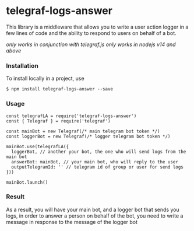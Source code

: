 # telegraf-logs-answer

This library is a middleware that allows you to write a user action logger in a few lines of code and the ability to respond to users on behalf of a bot.

_only works in conjunction with telegraf.js_
_only works in nodejs v14 and above_

### Installation
To install locally in a project, use
```
$ npm install telegraf-logs-answer --save
```
### Usage

```
const telegrafLA = require('telegraf-logs-answer')
const { Telegraf } = require('telegraf')

const mainBot = new Telegraf(/* main telegram bot token */)
const loggerBot = new Telegraf(/* logger telegram bot token */)

mainBot.use(telegrafLA({
  loggerBot, // another your bot, the one who will send logs from the main bot
  answerBot: mainBot, // your main bot, who will reply to the user
  outputTelegramId: '' // telegram id of group or user for send logs
}))

mainBot.launch()
```

### Result
As a result, you will have your main bot, and a logger bot that sends you logs, in order to answer a person on behalf of the bot, you need to write a message in response to the message of the logger bot